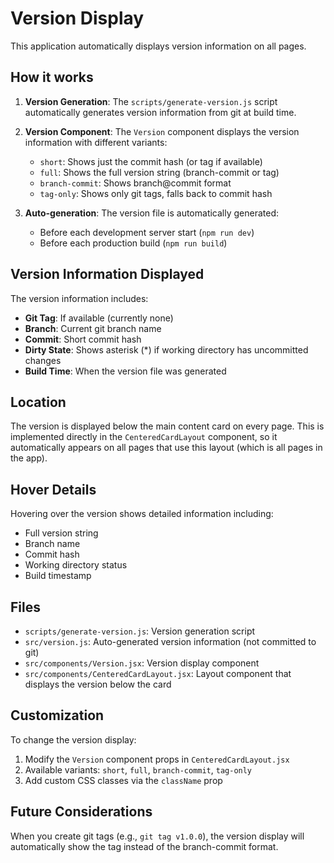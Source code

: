 # Version Display

This application automatically displays version information on all pages.

## How it works

1. **Version Generation**: The `scripts/generate-version.js` script automatically generates version information from git at build time.

2. **Version Component**: The `Version` component displays the version information with different variants:

   - `short`: Shows just the commit hash (or tag if available)
   - `full`: Shows the full version string (branch-commit or tag)
   - `branch-commit`: Shows branch@commit format
   - `tag-only`: Shows only git tags, falls back to commit hash

3. **Auto-generation**: The version file is automatically generated:
   - Before each development server start (`npm run dev`)
   - Before each production build (`npm run build`)

## Version Information Displayed

The version information includes:

- **Git Tag**: If available (currently none)
- **Branch**: Current git branch name
- **Commit**: Short commit hash
- **Dirty State**: Shows asterisk (\*) if working directory has uncommitted changes
- **Build Time**: When the version file was generated

## Location

The version is displayed below the main content card on every page. This is implemented directly in the `CenteredCardLayout` component, so it automatically appears on all pages that use this layout (which is all pages in the app).

## Hover Details

Hovering over the version shows detailed information including:

- Full version string
- Branch name
- Commit hash
- Working directory status
- Build timestamp

## Files

- `scripts/generate-version.js`: Version generation script
- `src/version.js`: Auto-generated version information (not committed to git)
- `src/components/Version.jsx`: Version display component
- `src/components/CenteredCardLayout.jsx`: Layout component that displays the version below the card

## Customization

To change the version display:

1. Modify the `Version` component props in `CenteredCardLayout.jsx`
2. Available variants: `short`, `full`, `branch-commit`, `tag-only`
3. Add custom CSS classes via the `className` prop

## Future Considerations

When you create git tags (e.g., `git tag v1.0.0`), the version display will automatically show the tag instead of the branch-commit format.
